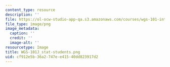 ```yaml
---
content_type: resource
description: ''
file: https://ol-ocw-studio-app-qa.s3.amazonaws.com/courses/wgs-101-introduction-to-womens-and-gender-studies-fall-2014/cf912e5b36a2747ee41540dd823917d2_WGS-101J_stat-students.png
file_type: image/png
image_metadata:
  caption: ''
  credit: ''
  image-alt: ''
resourcetype: Image
title: WGS-101J_stat-students.png
uid: cf912e5b-36a2-747e-e415-40dd823917d2
---
```


